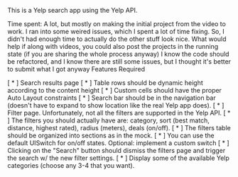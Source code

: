 This is a Yelp search app using the Yelp API.

Time spent: A lot, but mostly on making the initial project from the video to work. I ran into some weired issues, which I spent a lot of time fixing. So, I didn't had enough time to actually do the other stuff look nice. What would help if along with videos, you could also post the projects in the running state (if you are sharing the whole process anyway)
I know the code should be refactored, and I know there are still some issues, but I thought it's better to submit what I got anyway
Features
Required

[ * ] Search results page
[ * ] Table rows should be dynamic height according to the content height
[ * ] Custom cells should have the proper Auto Layout constraints
[ * ] Search bar should be in the navigation bar (doesn't have to expand to show location like the real Yelp app does).
[ * ] Filter page. Unfortunately, not all the filters are supported in the Yelp API.
[ * ] The filters you should actually have are: category, sort (best match, distance, highest rated), radius (meters), deals (on/off).
[ * ] The filters table should be organized into sections as in the mock.
[ * ] You can use the default UISwitch for on/off states. Optional: implement a custom switch
[ * ] Clicking on the "Search" button should dismiss the filters page and trigger the search w/ the new filter settings.
[ * ] Display some of the available Yelp categories (choose any 3-4 that you want).
